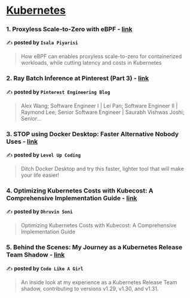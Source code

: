 
<h1><a href=https://medium.com/tag/kubernetes/recommended target="_blank" rel="noopener noreferrer">Kubernetes</a></h1>
<h3>1. Proxyless Scale-to-Zero with eBPF - <a href="https://medium.com/@isalapiyarisi/proxyless-scale-to-zero-with-ebpf-61efc6917310" target="_blank" rel="noopener noreferrer">link</a></h3>

✍️ **posted by `Isala Piyarisi`**

<blockquote>How eBPF can enables proxyless scale-to-zero for containerized workloads, while cutting latency and costs in Kubernetes</blockquote>

<h3>2. Ray Batch Inference at Pinterest (Part 3) - <a href="https://medium.com/pinterest-engineering/ray-batch-inference-at-pinterest-part-3-4faeb652e385" target="_blank" rel="noopener noreferrer">link</a></h3>

✍️ **posted by `Pinterest Engineering Blog`**

<blockquote>Alex Wang; Software Engineer I | Lei Pan; Software Engineer II | Raymond Lee; Senior Software Engineer | Saurabh Vishwas Joshi; Senior…</blockquote>

<h3>3. STOP using Docker Desktop: Faster Alternative Nobody Uses - <a href="https://medium.com/gitconnected/stop-using-docker-desktop-faster-alternative-nobody-uses-d36a64af09a6" target="_blank" rel="noopener noreferrer">link</a></h3>

✍️ **posted by `Level Up Coding`**

<blockquote>Ditch Docker Desktop and try this faster, lighter tool that will make your life easier!</blockquote>

<h3>4. Optimizing Kubernetes Costs with Kubecost: A Comprehensive Implementation Guide - <a href="https://medium.com/@dksoni4530/optimizing-kubernetes-costs-with-kubecost-a-comprehensive-implementation-guide-61d22e0b2a49" target="_blank" rel="noopener noreferrer">link</a></h3>

✍️ **posted by `Dhruvin Soni`**

<blockquote>Optimizing Kubernetes Costs with Kubecost: A Comprehensive Implementation Guide</blockquote>

<h3>5. Behind the Scenes: My Journey as a Kubernetes Release Team Shadow - <a href="https://medium.com/code-like-a-girl/behind-the-scenes-my-journey-as-a-kubernetes-release-team-shadow-630be70effb0" target="_blank" rel="noopener noreferrer">link</a></h3>

✍️ **posted by `Code Like A Girl`**

<blockquote>An inside look at my experience as a Kubernetes Release Team shadow, contributing to versions v1.29, v1.30, and v1.31.</blockquote>

